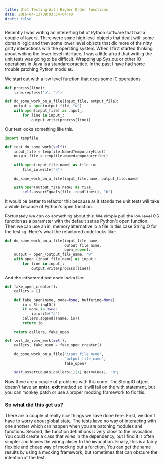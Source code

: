 ```yaml
---
title: Unit Testing With Higher Order Functions
date: 2016-04-13T09:03:54-04:00
draft: false
---
```

Recently I was writing an interesting bit of Python software that had a couple of layers. There were some high level objects that dealt with some domain logic and then some lower level objects that did more of the nitty gritty interactions with the operating system. When I first started thinking about writing the lower level interface, I was a little afraid that writing the unit tests was going to be difficult. Wrapping up Sys.out or other IO operations in Java is a standard practice. In the past I have had some trouble patching Python modules.


We start out with a low level function that does some IO operations.

```python
def process(line):
    line.replace("a", "b")

def do_some_work_on_a_file(input_file, output_file):
    output = open(output_file, "w")
    with open(input_file) as input_:
        for line in input_:
            output.write(process(line))

```

Our test looks something like this.

```python
import tempfile

def test_do_some_work(self):
    input_file = tempfile.NamedTemporaryFile()
    output_file = tempfile.NamedTemporaryFile()

    with open(input_file.name) as file_io:
        file_io.write("a")

    do_some_work_on_a_file(input_file.name, output_file.name)

    with open(output_file.name) as file_:
        self.assertEquals(file_.readlines(), "b")

```

It would be better to refactor this because as it stands the unit tests will take a while because of Python's open function.


Fortunately we can do something about this. We simply pull the low level OS function as a parameter with the default set as Python's open function. Then we can use an in, memory alternative to a file in this case StringIO for the testing. Here's what the refactored code looks like:

```python
def do_some_work_on_a_file(input_file_name,
                           output_file_name,
                           open_=open):
    output = open_(output_file_name, "w")
    with open_(input_file_name) as input_:
        for line in input_:
            output.write(process(line))
```

And the refactored test code looks like:

```python
def fake_open_creator():
    callers = []

    def fake_open(name, mode=None, buffering=None):
        io = StringIO()
        if mode is None:
            io.write("a")
        callers.append((name, io))
        return io

    return callers, fake_open

def test_do_some_work(self):
    callers, fake_open = fake_open_creator()

    do_some_work_on_a_file("input_file_name",
                           "output_file_name",
                           fake_open)

    self.assertEquals(callers[1][1].getvalue(), "b")
```

Now there are a couple of problems with this code. The StringIO object doesn't have an __enter__, __exit__ method so it will fail on the with statement, but you can monkey patch or use a proper mocking framework to fix this.

### So what did this get us?

There are a couple of really nice things we have done here. First, we don't have to worry about global state. The tests have no way of interacting with one another which can happen when you are patching modules and functions. Second, the function definitions is very close to the invocation. You could create a class that wires in the dependency, but I find it is often simpler and leaves the wiring closer to the invocation. Finally, this is a fairly flexible and cheap way of mocking out a function. You can get the same results by using a mocking framework, but sometimes that can obscure the intention of the test.
